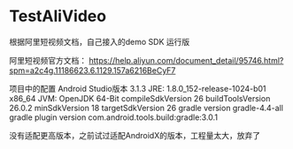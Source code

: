 # TestAliVideo
根据阿里短视频文档，自己接入的demo SDK 运行版

阿里短视频官方文档：
https://help.aliyun.com/document_detail/95746.html?spm=a2c4g.11186623.6.1129.157a6216BeCyF7

项目中的配置
Android Studio版本	3.1.3
JRE:	1.8.0_152-release-1024-b01 x86_64
JVM:	OpenJDK 64-Bit
compileSdkVersion	26
buildToolsVersion	26.0.2
minSdkVersion	18
targetSdkVersion	26
gradle version	gradle-4.4-all
gradle plugin version	com.android.tools.build:gradle:3.0.1

没有适配更高版本，之前试过适配AndroidX的版本，工程量太大，放弃了
